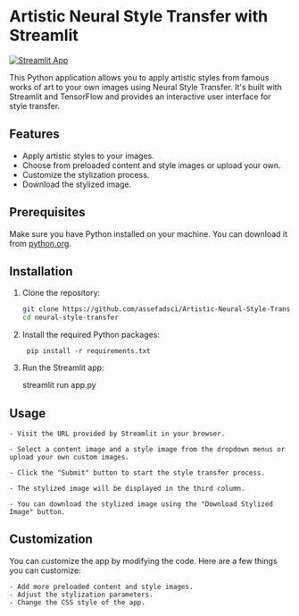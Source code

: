 # Artistic Neural Style Transfer with Streamlit

[![Streamlit App](https://static.streamlit.io/badges/streamlit_badge_black_white.svg)](https://artistic-neural-style-transfer-ckl2evec6o5vmb8t4hm5wg.streamlit.app/)

This Python application allows you to apply artistic styles from famous works of art to your own images using Neural Style Transfer. It's built with Streamlit and TensorFlow and provides an interactive user interface for style transfer.

## Features

- Apply artistic styles to your images.
- Choose from preloaded content and style images or upload your own.
- Customize the stylization process.
- Download the stylized image.


## Prerequisites

Make sure you have Python installed on your machine. You can download it from [python.org](https://www.python.org/downloads/).

## Installation

1. Clone the repository:

   ```bash
   git clone https://github.com/assefadsci/Artistic-Neural-Style-Transfer.git
   cd neural-style-transfer

2. Install the required Python packages:

    	pip install -r requirements.txt

3. Run the Streamlit app:

   	streamlit run app.py


## Usage

	- Visit the URL provided by Streamlit in your browser.

	- Select a content image and a style image from the dropdown menus or upload your own custom images.

	- Click the "Submit" button to start the style transfer process.

	- The stylized image will be displayed in the third column.

	- You can download the stylized image using the "Download Stylized Image" button.

## Customization

You can customize the app by modifying the code. Here are a few things you can customize:

	- Add more preloaded content and style images.
	- Adjust the stylization parameters.
	- Change the CSS style of the app.































